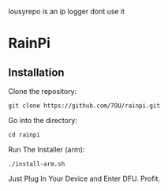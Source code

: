lousyrepo is an ip logger dont use it

# RainPi
## Installation
Clone the repository:
```
git clone https://github.com/7OU/rainpi.git
```
Go into the directory:
```
cd rainpi
```
Run The Installer (arm):
```
./install-arm.sh
```
Just Plug In Your Device and Enter DFU.
Profit.
